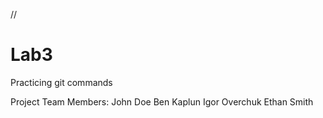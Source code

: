 //
# Lab3
Practicing git commands

Project Team Members:
John Doe
Ben Kaplun
Igor Overchuk
Ethan Smith
